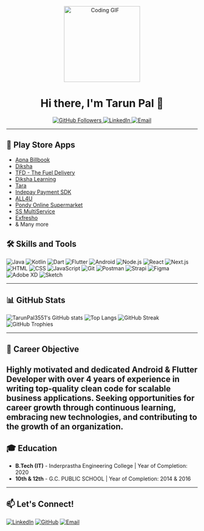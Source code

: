 <p align="center">
  <img src="https://media.giphy.com/media/du3J3cXyzhj75IOgvA/giphy.gif" width="200" alt="Coding GIF">
</p>

<h1 align="center">Hi there, I'm Tarun Pal 👋</h1>

<p align="center">
  <a href="https://github.com/TarunPal3551">
    <img src="https://img.shields.io/github/followers/TarunPal3551?label=Follow&style=social" alt="GitHub Followers">
  </a>
  <a href="https://www.linkedin.com/in/tarun-pal-079828140/">
    <img src="https://img.shields.io/badge/LinkedIn-Tarun%20Pal-blue" alt="LinkedIn">
  </a>
  <a href="mailto:tarunplay3551@gmail.com">
    <img src="https://img.shields.io/badge/Email-tarunplay3551%40gmail.com-red" alt="Email">
  </a>
</p>

---

## 🚀 Play Store Apps
- [Apna Billbook](https://play.google.com/store/apps/details?id=...)
- [Diksha](https://play.google.com/store/apps/details?id=...)
- [TFD - The Fuel Delivery](https://play.google.com/store/apps/details?id=...)
- [Diksha Learning](https://play.google.com/store/apps/details?id=...)
- [Tara](https://play.google.com/store/apps/details?id=...)
- [Indepay Payment SDK](https://play.google.com/store/apps/details?id=...)
- [ALL4U](https://play.google.com/store/apps/details?id=...)
- [Pondy Online Supermarket](https://play.google.com/store/apps/details?id=...)
- [SS MultiService](https://play.google.com/store/apps/details?id=...)
- [Exfresho](https://play.google.com/store/apps/details?id=...)
- & Many more 

## 🛠️ Skills and Tools

![Java](https://img.shields.io/badge/Java-ED8B00?style=for-the-badge&logo=java&logoColor=white)
![Kotlin](https://img.shields.io/badge/Kotlin-0095D5?style=for-the-badge&logo=kotlin&logoColor=white)
![Dart](https://img.shields.io/badge/Dart-0175C2?style=for-the-badge&logo=dart&logoColor=white)
![Flutter](https://img.shields.io/badge/Flutter-02569B?style=for-the-badge&logo=flutter&logoColor=white)
![Android](https://img.shields.io/badge/Android-3DDC84?style=for-the-badge&logo=android&logoColor=white)
![Node.js](https://img.shields.io/badge/Node.js-43853D?style=for-the-badge&logo=node-dot-js&logoColor=white)
![React](https://img.shields.io/badge/React-61DAFB?style=for-the-badge&logo=react&logoColor=black)
![Next.js](https://img.shields.io/badge/Next.js-000000?style=for-the-badge&logo=next-dot-js&logoColor=white)
![HTML](https://img.shields.io/badge/HTML5-E34F26?style=for-the-badge&logo=html5&logoColor=white)
![CSS](https://img.shields.io/badge/CSS3-1572B6?style=for-the-badge&logo=css3&logoColor=white)
![JavaScript](https://img.shields.io/badge/JavaScript-F7DF1E?style=for-the-badge&logo=javascript&logoColor=black)
![Git](https://img.shields.io/badge/Git-F05032?style=for-the-badge&logo=git&logoColor=white)
![Postman](https://img.shields.io/badge/Postman-FF6C37?style=for-the-badge&logo=postman&logoColor=white)
![Strapi](https://img.shields.io/badge/Strapi-2E7EEA?style=for-the-badge&logo=strapi&logoColor=white)
![Figma](https://img.shields.io/badge/Figma-F24E1E?style=for-the-badge&logo=figma&logoColor=white)
![Adobe XD](https://img.shields.io/badge/Adobe%20XD-FF61F6?style=for-the-badge&logo=adobe-xd&logoColor=white)
![Sketch](https://img.shields.io/badge/Sketch-F7B500?style=for-the-badge&logo=sketch&logoColor=black)

---
## 📊 GitHub Stats

![TarunPal3551's GitHub stats](https://github-readme-stats.vercel.app/api?username=TarunPal3551&show_icons=true&theme=radical)
![Top Langs](https://github-readme-stats.vercel.app/api/top-langs/?username=TarunPal3551&layout=compact&theme=radical)
![GitHub Streak](https://github-readme-streak-stats.herokuapp.com/?user=TarunPal3551&theme=radical)
![GitHub Trophies](https://github-profile-trophy.vercel.app/?username=TarunPal3551&theme=radical)

---
## 🌟 Career Objective
Highly motivated and dedicated Android & Flutter Developer with over 4 years of experience in writing top-quality clean code for scalable business applications. Seeking opportunities for career growth through continuous learning, embracing new technologies, and contributing to the growth of an organization.
---

## 🎓 Education
- **B.Tech (IT)** - Inderprastha Engineering College | Year of Completion: 2020
- **10th & 12th** - G.C. PUBLIC SCHOOL | Year of Completion: 2014 & 2016

---

## 📫 Let's Connect!

[![LinkedIn](https://img.shields.io/badge/LinkedIn-Tarun%20Pal-blue?style=flat-square&logo=linkedin&logoColor=white&link=https://www.linkedin.com/in/tarun-pal-079828140/)](https://www.linkedin.com/in/tarun-pal-079828140/)
[![GitHub](https://img.shields.io/badge/GitHub-TarunPal3551-black?style=flat-square&logo=github&logoColor=white&link=https://github.com/TarunPal3551)](https://github.com/TarunPal3551)
[![Email](https://img.shields.io/badge/Email-tarunplay3551%40gmail.com-red?style=flat-square&logo=gmail&logoColor=white&link=mailto:tarunplay3551@gmail.com)](mailto:tarunplay3551@gmail.com)
